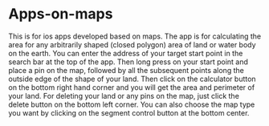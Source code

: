 # Apps-on-maps
This is for ios apps developed based on maps. 
The app is for calculating the area for any arbitrarily shaped (closed polygon) area of land or water body on the earth. You can enter the address of your target start point in the search bar at the top of the app. Then long press on your start point and place a pin on the map, followed by all the subsequent points along the outside edge of the shape of your land. Then click on the calculator button on the bottom right hand corner and you will get the area and perimeter of your land. For deleting your land or any pins on the map, just click the delete button on the bottom left corner.  You can also choose the map type you want by clicking on the segment control button at the bottom center. 
